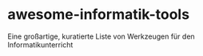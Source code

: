 # awesome-informatik-tools
Eine großartige, kuratierte Liste von Werkzeugen für den Informatikunterricht
